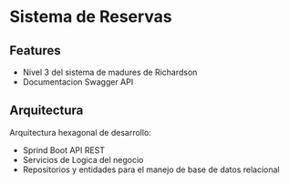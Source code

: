 # Sistema de Reservas
## Features
- Nivel 3 del sistema de madures de Richardson
- Documentacion Swagger API

## Arquitectura

Arquitectura hexagonal de desarrollo:

- Sprind Boot API REST
- Servicios de Logica del negocio
- Repositorios y entidades para el manejo de base de datos relacional
